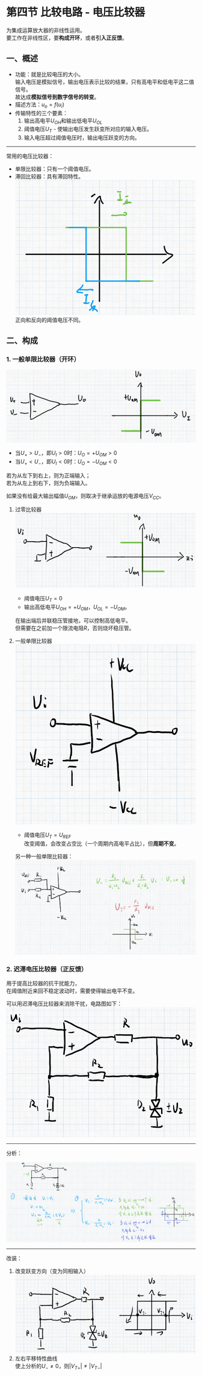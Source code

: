 # 第四节 比较电路 - 电压比较器

为集成运算放大器的非线性运用。  
要工作在非线性区，要**构成开环**，或者**引入正反馈**。

## 一、概述

* 功能：就是比较电压的大小。  
  输入电压是模拟信号，输出电压表示比较的结果，只有高电平和低电平这二值信号。  
  故达成**模拟信号到数字信号的转变**。
* 描述方法：$u_o=f(u_i)$
* 传输特性的三个要素：
  1. 输出高电平$U_{OH}$和输出低电平$U_{OL}$
  2. 阈值电压$U_T$ - 使输出电压发生跃变所对应的输入电压。
  3. 输入电压超过阈值电压时，输出电压跃变的方向。

---

常用的电压比较器：

* 单限比较器：只有一个阈值电压。
* 滞回比较器：具有滞回特性。  
  ![滞回比较器特性曲线](images/Integrated_Circuit-4--12-03_10-32-13.png)  
  正向和反向的阈值电压不同。

## 二、构成

### 1. 一般单限比较器（开环）

![运用非线性工作区](images/Integrated_Circuit-4--12-03_10-37-05.png)  

* 当$U_+>U_-$，即$U_I>0$时：$U_O=+U_{OM}>0$
* 当$U_+<U_-$，即$U_I<0$时：$U_O=-U_{OM}<0$

若为从左下到右上，则为正端输入；  
若为从左上到右下，则为负端输入。

如果没有给最大输出幅值$U_{OM}$，则取决于继承运放的电源电压$V_{CC}$。

1. 过零比较器
   ![过零比较器的电路图和特性曲线](images/Integrated_Circuit-4--12-03_10-41-49.png)
   * 阈值电压$U_T=0$
   * 输出高低电平$U_{OH}=+U_{OM}$，$U_{OL}=-U_{OM}$。

   在输出端后并联稳压管接地，可以控制高低电平。  
   但需要在之前加一个限流电阻$R$，否则烧坏稳压管。
2. 一般单限比较器  
   ![一般单限比较器的电路图](images/Integrated_Circuit-4--12-03_10-53-31.png)
   * 阈值电压$U_T=U_{REF}$  
     改变阈值，会改变占空比（一个周期内高电平占比），但**周期不变**。

   另一种一般单限比较器：  
   ![另一种一般单限比较器](images/Integrated_Circuit-4--12-03_11-04-33.png)  

### 2. 迟滞电压比较器（正反馈）

用于提高比较器的抗干扰能力，  
在阈值附近来回不稳定波动时，需要使得输出电平不变。

可以用迟滞电压比较器来消除干扰，电路图如下：  
![迟滞电压比较器电路图](images/Integrated_Circuit-4--12-03_11-13-41.png)

---

分析：

![迟滞电压比较器的分析](images/Integrated_Circuit-4--12-03_11-24-52.png)  

---

改装：

1. 改变跃变方向（变为同相输入）  
   ![改装1 - 改变跃变方向](images/Integrated_Circuit-4--12-03_11-50-48.png)
2. 左右平移特性曲线  
   使上分析的$U_-\ne0$，则$|V_{T+}|\ne|V_{T-}|$
